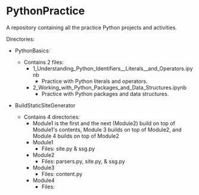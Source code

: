 # PythonPractice
A repository containing all the practice Python projects and activities.

Directories:
- PythonBasics:
    - Contains 2 files:
        - 1_Understanding_Python_Identifiers__Literals__and_Operators.ipynb
            - Practice with Python literals and operators.
        - 2_Working_with_Python_Packages_and_Data_Structures.ipynb
            - Practice with Python packages and data structures.

- BuildStaticSiteGenerator
    - Contains 4 directories:
        - Module1 is the first and the next (Module2) build on top of Module1's contents, Module 3 builds on top of Module2, and Module 4 builds on top of Module2
        - Module1
            - Files: site.py & ssg.py
        - Module2
            - Files: parsers.py, site.py, & ssg.py
        - Module3
            - Files: content.py
        - Module4
            - Files:

